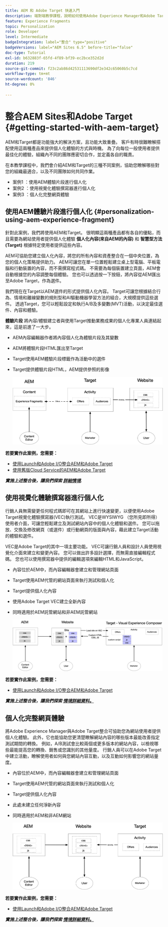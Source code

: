 ```yaml
---
title: AEM 和 Adobe Target 快速入門
description: 端對端教學課程，說明如何使用Adobe Experience Manager和Adobe Target建立及傳遞個人化體驗。 在本教學課程中，您還將瞭解端對端流程中涉及的不同角色，以及他們如何相互合作
feature: Experience Fragments
topic: Personalization
role: Developer
level: Intermediate
badgeIntegration: label="整合" type="positive"
badgeVersions: label="AEM Sites 6.5" before-title="false"
doc-type: Tutorial
exl-id: b632883f-65fd-4f89-bf39-ec2bce352d2d
duration: 219
source-git-commit: f23c2ab86d42531113690df2e342c65060b5c7cd
workflow-type: tm+mt
source-wordcount: '846'
ht-degree: 0%

---
```


# 整合AEM Sites和Adobe Target {#getting-started-with-aem-target}

AEM和Target都是功能強大的解決方案，且功能大致重疊。 客戶有時很難瞭解搭配使用這兩種產品來提供個人化體驗的方式與時機。 為了向每位一般使用者提供最佳化的體驗，組織內不同的團隊應密切合作，並定義各自的職責。

在本教學課程中，我們會介紹AEM和Target的三種不同案例，協助您瞭解哪些對您的組織最適合，以及不同團隊如何共同作業。

* 案例1 ：使用AEM體驗片段進行個人化
* 案例2 ：使用視覺化體驗撰寫器進行個人化
* 案例3 ：個人化完整網頁體驗

## 使用AEM體驗片段進行個人化 {#personalization-using-aem-experience-fragment}

針對此案例，我們將使用AEM和Target。 很明顯這兩種產品都有各自的優點，而且需要為網站使用者提供個人化體驗 **個人化內容(來自AEM的內容)** 和 **智慧型方法(Target)** 根據特定使用者提供這些內容。

AEM可協助您建立個人化內容，將您的所有內容和資產整合在一個中央位置，為您的個人化策略提供助力。 AEM可讓您在單一位置輕鬆建立桌上型電腦、平板電腦和行動裝置的內容，而不需撰寫程式碼。 不需要為每個裝置建立頁面，AEM會自動根據您的內容調整每個體驗。 您也可以透過按一下按鈕，將內容從AEM匯出至Adobe Target，作為選件。

我們現在在Target以AEM選件的形式提供個人化內容。 Target可讓您根據結合行為、情境和離線變數的規則型和AI驅動機器學習方法的組合，大規模提供這些選件。  透過Target，您可以輕鬆設定和執行A/B及多變數(MVT)活動，以決定最佳選件、內容和體驗。

**體驗片段** 將內容/體驗建立者與使用Target推動業務成果的個人化專業人員連結起來，這是前進了一大步。

* AEM內容編輯器作者將內容個人化為體驗片段及其變數
* AEM將體驗片段HTML匯出至&#x200B;Target
* Target&#x200B;使用AEM體驗片段標籤作為活動中的選件
* Target提供體驗片段HTML，AEM提供參照的影像

  ![使用體驗片段圖表進行個人化](assets/personalization-use-case-1/use-case-1-diagram.png)

**若要實作此案例，您需要：**

* [使用Launch和Adobe I/O整合AEM和Adobe Target](./implementation.md#integrating-aem-target-options)
* [使用舊版Cloud Service的AEM和Adobe Target](./implementation.md#integrating-aem-target-options)

***實施上述整合後，讓我們探索 [詳細情境](./personalization-use-case-1.md).***

## 使用視覺化體驗撰寫器進行個人化

行銷人員無需變更任何程式碼即可在其網站上進行快速變更，以便使用Adobe Target視覺化體驗撰寫器(VEC)執行測試。 VEC是WYSIWYG （您所見即所得）使用者介面，可讓您輕鬆建立及測試網站內容中的個人化體驗和選件。 您可以拖放、交換及修改網頁（或選件）或行動網頁的版面與內容，藉此建立Target活動的體驗和選件。

VEC是Adobe Target的其中一項主要功能。 VEC可讓行銷人員和設計人員使用視覺化介面來建立和變更內容。 您可以做出許多設計選擇，而無需直接編輯程式碼。 您也可以使用撰寫器中提供的編輯選項來編輯HTML和JavaScript。

* 內容位於AEM中，而內容編輯器會建立和管理網站頁面
* Target使用AEM代管的網站頁面來執行測試和個人化
* Target提供個人化內容
* 使用Adobe Target VEC建立全新內容
* 同時適用於AEM託管網站和非AEM託管網站

  ![使用視覺化體驗撰寫器圖表進行個人化](assets/personalization-use-case-3/use-case-diagram-3.png)

**若要實作此案例，您需要：**

* [使用Launch和Adobe I/O整合AEM和Adobe Target](./implementation.md#integrating-aem-target-options)

***實施上述整合後，讓我們探索 [情境詳細資料。](./personalization-use-case-3.md)***

## 個人化完整網頁體驗

將Adobe Experience Manager與Adobe Target整合可協助您為網站使用者提供個人化體驗。 此外，它也能協助您更清楚瞭解網站內容的哪些版本最能改善指定測試期間的轉換。 例如，A/B測試會比較兩個或更多版本的網站內容，以檢視哪些最能提高您的轉換、銷售或您識別的其他量度。 行銷人員可以在Adobe Target中建立活動，瞭解使用者如何與您網站內容互動，以及互動如何影響您的網站量度。

* 內容位於AEM中，而內容編輯器會建立和管理網站頁面
* Target使用AEM代管的網站頁面來執行測試和個人化
* Target提供個人化內容
* 此處未建立任何淨新內容
* 同時適用於AEM和非AEM網站

  ![圖表](assets/personalization-use-case-2/use-case-2-diagram.png)

**若要實作此案例，您需要：**

* [使用Launch和Adobe I/O整合AEM和Adobe Target](./implementation.md#integrating-aem-target-options)

***實施上述整合後，讓我們探索 [情境詳細資料。](./personalization-use-case-2.md)***
